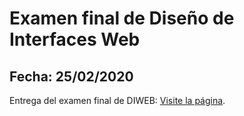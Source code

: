 # Examen final de Diseño de Interfaces Web
## Fecha: 25/02/2020

Entrega del examen final de DIWEB: [Visite la página](https://fcojavierglez.github.io/examenFebreroDIWEB/).


